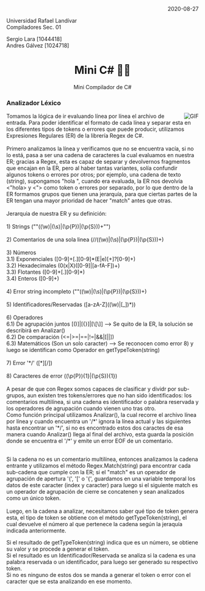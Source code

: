 <p align="right">
2020-08-27
</p>
<p align="left">
Universidad Rafael Landívar </br> Compiladores Sec. 01
</p>

<p align="left">
Sergio Lara [1044418] </br> Andres Gálvez [1024718]
</p>

<h1 align= "center"><b>Mini C#  👨‍💻</b></h1>

<p align="center">
Mini Compilador de C# </br> 
</p>

<h3 align = "left">Analizador Léxico</h3>
<img align="right" alt="GIF" src="https://i.pinimg.com/originals/e4/26/70/e426702edf874b181aced1e2fa5c6cde.gif" />
<p align="left">
Tomamos la lógica de ir evaluando línea por línea el archivo de entrada.  Para poder identificar el formato de cada línea y separar esta en los diferentes tipos de tokens o errores que puede producir, utilizamos Expresiones Regulares (ER) de la librería Regex de C#.
</br> </br>
Primero analizamos la línea y verificamos que no se encuentra vacía, si no lo está, pasa a ser una cadena de caracteres la cual evaluamos en nuestra ER; gracias a Regex, esta es capaz de separar y devolvernos fragmentos que encajan en la ER, pero al haber tantas variantes, solía confundir algunos tokens o errores por otros; por ejemplo, una cadena de texto (string), supongamos "hola ", cuando era evaluada, la ER nos devolvía <"hola>  y <"> como token o errores por separado, por lo que dentro de la ER formamos grupos que tienen una jerarquía, para que ciertas partes de la ER tengan una mayor prioridad de hacer "match" antes que otras.
</br> </br>
Jerarquia de nuestra ER y su definición:
</br> </br>
1) Strings (""((\w)|(\s)|(\p{P})|(\p{S}))+"") </br> </br>
2) Comentarios de una sola linea (//((\w)|(\s)|(\p{P})|(\p{S}))+) </br></br>
3) Números </br>
 3.1) Exponenciales ([0-9]+[.][0-9]*(E|e)[+]?[0-9]+) </br>
 3.2) Hexadecimales (0(x|X)([0-9]|[a-fA-F])+) </br>
 3.3) Flotantes ([0-9]+[.][0-9]*) </br>
 3.4) Enteros ([0-9]+) </br> </br>
4) Error string incompleto (""((\w)|(\s)|(\p{P})|(\p{S}))+) </br> </br>
5) Identificadores/Reservadas ([a-zA-Z]((\w)|[_])*)) </br> </br>
6) Operadores </br>
 6.1) De agrupación juntos [()]|[{}]|[\[\]] --> Se quito de la ER, la solución se describirá en Analizar() </br>
 6.2) De comparación (<=|>=|==|!=|&&|[||]) </br>
 6.3) Matemáticos (Son un solo caracter) --> Se reconocen como error 8) y luego se identifican como Operador en getTypeToken(string) </br> </br>
7) Error '*/'   ([*][/]) </br> </br>
8) Caracteres de error ((\p{P}){1}|(\p{S}){1})
</br> </br>
A pesar de que con Regex somos capaces de clasificar y dividr por sub-grupos, aun existen tres tokens/errores que no han sido identificados: los comentarios multilínea, si una cadena es identificador o palabra reservada y los operadores de agrupación cuando vienen uno tras otro. </br>
Como función principal utilizamos Analizar(), la cual recorre el archivo línea por línea y cuando encuentra un '/*' ignora la línea actual y las siguientes hasta encontrar un '*/', si no es encontrado estos dos caractes de esa manera cuando Analizar() llega al final del archivo, esta guarda la posición donde se encuentra el '/*' y emite un error EOF de un comentario.</br> </br>

Si la cadena no es un comentario multilínea, entonces analizamos la cadena entrante y utilizamos el método Regex.Match(string) para encontrar cada sub-cadena que cumple con la ER; si el "match" es un operador de agrupación de apertura '(', '[' o '{', guardamos en una variable temporal los datos de este caracter (index y caracter) para luego si el siguiente match es un operador de agrupación de cierre se concatenen y sean analizados como un único token. </br> </br>
Luego, en la cadena a analizar, necesitamos saber qué tipo de token genera esta, el tipo de token se obtiene con el método getTypeToken(string), el cual devuelve el número al que pertenece la cadena según la jeraquía indicada anteriormente. </br>

Si el resultado de getTypeToken(string) indica que es un número, se obtiene su valor y se procede a generar el token. </br>
Si el resultado es un Identificador/Reservada se analiza si la cadena es una palabra reservada o un identificador, para luego ser generado su respectivo token. </br>
Si no es ninguno de estos dos se manda a generar el token o error con el caracter que se esta analizando en ese momento.
</p>


